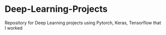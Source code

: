# Deep-Learning-Projects
Repository for Deep Learning projects using Pytorch, Keras, Tensorflow that I worked
